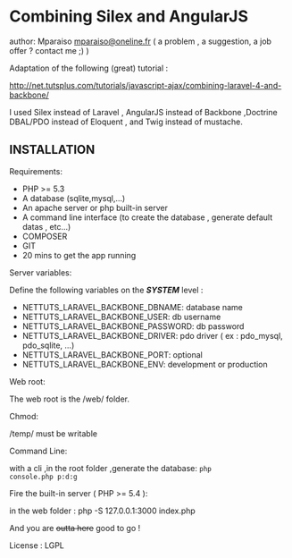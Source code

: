 Combining Silex and AngularJS
============================

author: Mparaiso mparaiso@oneline.fr ( a problem , a suggestion, a job offer ? contact me ;) )

Adaptation of the following (great) tutorial :

http://net.tutsplus.com/tutorials/javascript-ajax/combining-laravel-4-and-backbone/

I used Silex instead of Laravel , AngularJS instead of Backbone ,Doctrine DBAL/PDO instead of Eloquent , and Twig instead of mustache.

## INSTALLATION

Requirements:

+ PHP >= 5.3
+ A database (sqlite,mysql,...)
+ An apache server or php built-in server
+ A command line interface (to create the database , generate default datas , etc...)
+ COMPOSER
+ GIT
+ 20 mins to get the app running

Server variables:

Define the following variables on the ***SYSTEM*** level :

+ NETTUTS_LARAVEL_BACKBONE_DBNAME: database name
+ NETTUTS_LARAVEL_BACKBONE_USER: db username
+ NETTUTS_LARAVEL_BACKBONE_PASSWORD: db password
+ NETTUTS_LARAVEL_BACKBONE_DRIVER: pdo driver ( ex  : pdo_mysql, pdo_sqlite, ...)
+ NETTUTS_LARAVEL_BACKBONE_PORT: optional
+ NETTUTS_LARAVEL_BACKBONE_ENV: development or production

Web root:

The web root is the /web/ folder.

Chmod:

/temp/ must be writable

Command Line:

with a cli ,in the root folder ,generate the database: <code>php console.php p:d:g</code>

Fire the built-in server ( PHP >= 5.4 ):

in the web folder : php -S 127.0.0.1:3000 index.php

And you are <del>outta here</del> good to go !

License : LGPL



